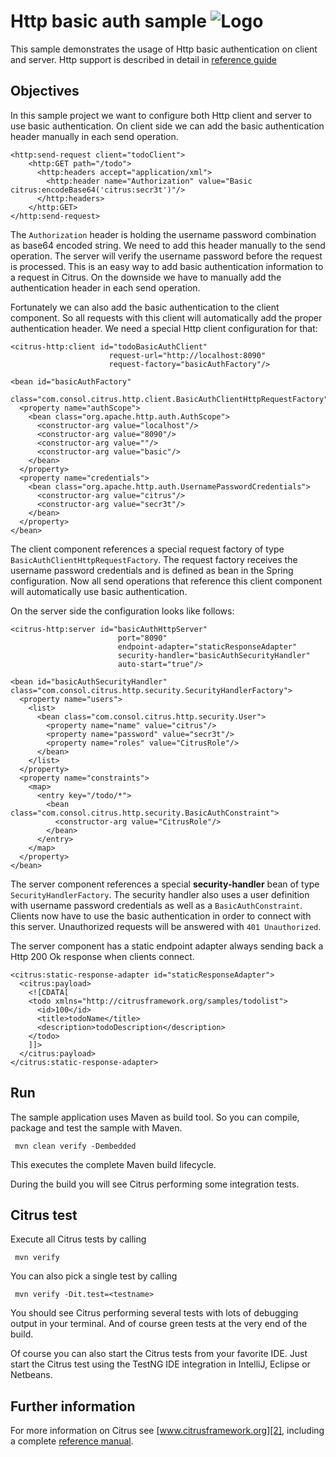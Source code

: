 Http basic auth sample ![Logo][1]
==============

This sample demonstrates the usage of Http basic authentication on client and server. Http support is described in detail in [reference guide][4]

Objectives
---------

In this sample project we want to configure both Http client and server to use basic authentication. On client side we can add the basic authentication header manually in each send operation.

    <http:send-request client="todoClient">
        <http:GET path="/todo">
          <http:headers accept="application/xml">
            <http:header name="Authorization" value="Basic citrus:encodeBase64('citrus:secr3t')"/>
          </http:headers>
        </http:GET>
    </http:send-request>
        
The `Authorization` header is holding the username password combination as base64 encoded string. We need to add this header manually to the send operation. The server will verify the username password
before the request is processed. This is an easy way to add basic authentication information to a request in Citrus. On the downside we have to manually add the authentication header in each send operation.

Fortunately we can also add the basic authentication to the client component. So all requests with this client will automatically add the proper authentication header. We need a special Http client configuration for that:

    <citrus-http:client id="todoBasicAuthClient"
                          request-url="http://localhost:8090"
                          request-factory="basicAuthFactory"/>
    
    <bean id="basicAuthFactory"
          class="com.consol.citrus.http.client.BasicAuthClientHttpRequestFactory">
      <property name="authScope">
        <bean class="org.apache.http.auth.AuthScope">
          <constructor-arg value="localhost"/>
          <constructor-arg value="8090"/>
          <constructor-arg value=""/>
          <constructor-arg value="basic"/>
        </bean>
      </property>
      <property name="credentials">
        <bean class="org.apache.http.auth.UsernamePasswordCredentials">
          <constructor-arg value="citrus"/>
          <constructor-arg value="secr3t"/>
        </bean>
      </property>
    </bean>
    
The client component references a special request factory of type `BasicAuthClientHttpRequestFactory`. The request factory receives the username password credentials and is defined as bean in the
Spring configuration. Now all send operations that reference this client component will automatically use basic authentication. 
    
On the server side the configuration looks like follows:
        
    <citrus-http:server id="basicAuthHttpServer"
                            port="8090"
                            endpoint-adapter="staticResponseAdapter"
                            security-handler="basicAuthSecurityHandler"
                            auto-start="true"/>
    
    <bean id="basicAuthSecurityHandler" class="com.consol.citrus.http.security.SecurityHandlerFactory">
      <property name="users">
        <list>
          <bean class="com.consol.citrus.http.security.User">
            <property name="name" value="citrus"/>
            <property name="password" value="secr3t"/>
            <property name="roles" value="CitrusRole"/>
          </bean>
        </list>
      </property>
      <property name="constraints">
        <map>
          <entry key="/todo/*">
            <bean class="com.consol.citrus.http.security.BasicAuthConstraint">
              <constructor-arg value="CitrusRole"/>
            </bean>
          </entry>
        </map>
      </property>
    </bean>        
        
The server component references a special **security-handler** bean of type `SecurityHandlerFactory`. The security handler also uses a user definition with username password credentials as well as a `BasicAuthConstraint`. 
Clients now have to use the basic authentication in order to connect with this server. Unauthorized requests will be answered with `401 Unauthorized`.
       
The server component has a static endpoint adapter always sending back a Http 200 Ok response when clients connect.

    <citrus:static-response-adapter id="staticResponseAdapter">
      <citrus:payload>
        <![CDATA[
        <todo xmlns="http://citrusframework.org/samples/todolist">
          <id>100</id>
          <title>todoName</title>
          <description>todoDescription</description>
        </todo>
        ]]>
      </citrus:payload>
    </citrus:static-response-adapter>
       
Run
---------

The sample application uses Maven as build tool. So you can compile, package and test the
sample with Maven.
 
     mvn clean verify -Dembedded
    
This executes the complete Maven build lifecycle.

During the build you will see Citrus performing some integration tests.

Citrus test
---------

Execute all Citrus tests by calling

     mvn verify

You can also pick a single test by calling

     mvn verify -Dit.test=<testname>

You should see Citrus performing several tests with lots of debugging output in your terminal. 
And of course green tests at the very end of the build.

Of course you can also start the Citrus tests from your favorite IDE.
Just start the Citrus test using the TestNG IDE integration in IntelliJ, Eclipse or Netbeans.

Further information
---------

For more information on Citrus see [www.citrusframework.org][2], including
a complete [reference manual][3].

 [1]: https://www.citrusframework.org/img/brand-logo.png "Citrus"
 [2]: https://www.citrusframework.org
 [3]: https://www.citrusframework.org/reference/html/
 [4]: https://www.citrusframework.org/reference/html#http

